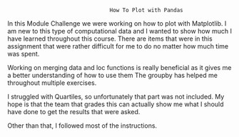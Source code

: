                                     How To Plot with Pandas

In this Module Challenge we were working on how to plot with Matplotlib.  I am new to this type of computational data and I wanted to show how much I have learned throughout this course.  There are items that were in this assignment that were rather difficult for me to do no matter how much time was spent.  

Working on merging data and loc functions is really beneficial as it gives me a better understanding of how to use them
The groupby has helped me throughout multiple exercises.

I struggled with Quartiles, so unfortunately that part was not included.  My hope is that the team that grades this can actually show me what I should have done to get the results that were asked.

Other than that, I followed most of the instructions.  
